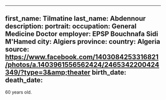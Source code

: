 
---
first_name: Tilmatine
last_name: Abdennour
description: 
portrait: 
occupation: General Medicine Doctor
employer: EPSP Bouchnafa Sidi M'Hamed
city: Algiers
province: 
country: Algeria
source: https://www.facebook.com/1403084253316821/photos/a.1403961556562424/2465342200424349/?type=3&amp;theater
birth_date: 
death_date: 
---

60 years old.